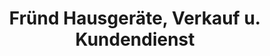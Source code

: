 ---
title: "Fründ Hausgeräte, Verkauf u. Kundendienst"
url: /bad-oeynhausen/fruend-hausgeraete-verkauf-u-kundendienst/
shop: Elektronik
---